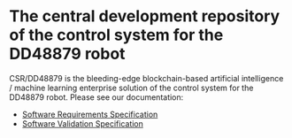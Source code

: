 # The central development repository of the control system for the DD48879 robot

CSR/DD48879 is the bleeding-edge blockchain-based artificial intelligence / machine learning
enterprise solution of the control system for the DD48879 robot. Please see our documentation:

- [Software Requirements Specification](https://github.com/jiriklepl/dependable-systems/tree/srs)
- [Software Validation Specification](https://github.com/jiriklepl/dependable-systems/tree/tests)

